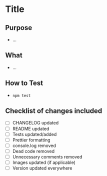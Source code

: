 # Title

## Purpose

- ...

## What

- ...

## How to Test

- `npm test`

## Checklist of changes included

- [ ] CHANGELOG updated
- [ ] README updated
- [ ] Tests updated/added
- [ ] Prettier formatting
- [ ] console.log removed
- [ ] Dead code removed
- [ ] Unnecessary comments removed
- [ ] Images updated (if applicable)
- [ ] Version updated everywhere
